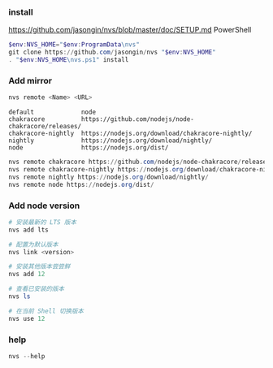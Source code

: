### install
https://github.com/jasongin/nvs/blob/master/doc/SETUP.md
PowerShell
```PowerShell
$env:NVS_HOME="$env:ProgramData\nvs"
git clone https://github.com/jasongin/nvs "$env:NVS_HOME"
. "$env:NVS_HOME\nvs.ps1" install
```

### Add mirror
```PowerShell
nvs remote <Name> <URL>
```

```
default             node
chakracore          https://github.com/nodejs/node-chakracore/releases/
chakracore-nightly  https://nodejs.org/download/chakracore-nightly/
nightly             https://nodejs.org/download/nightly/
node                https://nodejs.org/dist/
```

```PowerShell
nvs remote chakracore https://github.com/nodejs/node-chakracore/releases/
nvs remote chakracore-nightly https://nodejs.org/download/chakracore-nightly/
nvs remote nightly https://nodejs.org/download/nightly/
nvs remote node https://nodejs.org/dist/
```

### Add node version
```PowerShell
# 安装最新的 LTS 版本
nvs add lts
```

```PowerShell
# 配置为默认版本
nvs link <version>
```

```PowerShell
# 安装其他版本尝尝鲜
nvs add 12

# 查看已安装的版本
nvs ls

# 在当前 Shell 切换版本
nvs use 12
```

### help
```PowerShell
nvs --help
```
